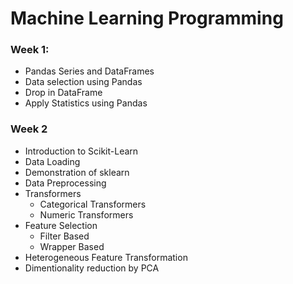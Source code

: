 # Machine Learning Programming

### Week 1:
* Pandas Series and DataFrames
* Data selection using Pandas
* Drop in DataFrame
* Apply Statistics using Pandas

### Week 2
* Introduction to Scikit-Learn
* Data Loading
* Demonstration of sklearn
* Data Preprocessing
* Transformers
    * Categorical Transformers
    * Numeric Transformers
* Feature Selection
    * Filter Based
    * Wrapper Based
* Heterogeneous Feature Transformation
* Dimentionality reduction by PCA

